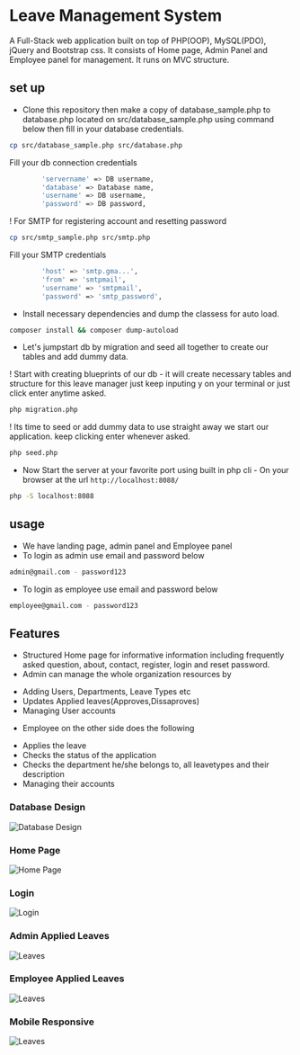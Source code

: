 # Leave Management System 
A Full-Stack web application built on top of PHP(OOP), MySQL(PDO), jQuery and Bootstrap css. It consists of Home page, Admin Panel and Employee panel for management. It runs on MVC structure.

## set up

* Clone this repository then make a copy of database_sample.php to database.php located on src/database_sample.php using command below then fill in your database credentials.


```bash
cp src/database_sample.php src/database.php
```

Fill your db connection credentials 


```bash
        'servername' => DB username,
        'database' => Database name,
        'username' => DB username,
        'password' => DB password,
```


! For SMTP for registering account and resetting password

```bash
cp src/smtp_sample.php src/smtp.php
```

Fill your SMTP credentials 


```bash
        'host' => 'smtp.gma...',
        'from' => 'smtpmail',
        'username' => 'smtpmail',
        'password' => 'smtp_password',
```

* Install necessary dependencies and dump the classess for auto load.


```bash
composer install && composer dump-autoload
```

* Let's jumpstart db by migration and seed all together to create our tables and add dummy data.

! Start with creating blueprints of our db - it will create necessary tables and structure for this leave manager just keep inputing y on your terminal or just click enter anytime asked.


```bash
php migration.php
```

! Its time to seed or add dummy data to use straight away we start our application. keep clicking enter whenever asked.


```bash
php seed.php
```

* Now Start the server at your favorite port using built in php cli - On your browser at the url `http://localhost:8088/`

```bash
php -S localhost:8088
```

## usage

- We have landing page, admin panel and Employee panel 
- To login as admin use email and password below

```bash
admin@gmail.com - password123
```
- To login as employee use email and password below

```bash
employee@gmail.com - password123
```

## Features

- Structured Home page for informative information including frequently asked question, about, contact, register, login and reset password.
- Admin can manage the whole organization resources by 
 * Adding Users, Departments, Leave Types etc
 * Updates Applied leaves(Approves,Dissaproves)
 * Managing User accounts
- Employee on the other side does the following
 * Applies the leave
 * Checks the status of the application
 * Checks the department he/she belongs to, all leavetypes and their description
 * Managing their accounts 

### Database Design
<img width="auto" alt="Database Design" src="https://github.com/ronald-kimeli/leave-management-php/blob/latest_oop/public/images/database_design.png">

### Home Page
<img width="auto" alt="Home Page" src="https://github.com/ronald-kimeli/leave-management-php/blob/latest_oop/public/images/home.png">

### Login
<img width="auto" alt="Login" src="https://github.com/ronald-kimeli/leave-management-php/blob/latest_oop/public/images/login.png">

### Admin Applied Leaves
<img width="auto" alt="Leaves" src="https://github.com/ronald-kimeli/leave-management-php/blob/latest_oop/public/images/applied_admin.png">

### Employee Applied Leaves
<img width="auto" alt="Leaves" src="https://github.com/ronald-kimeli/leave-management-php/blob/latest_oop/public/images/employee_apply_leave.png">

### Mobile Responsive
<img width="auto" alt="Leaves" src="https://github.com/ronald-kimeli/leave-management-php/blob/latest_oop/public/images/mobile_responsive.png">





